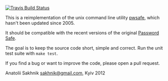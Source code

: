 [![Travis Build Status](https://travis-ci.org/sakhnik/gpwsafe.svg?branch=master)](https://travis-ci.org/sakhnik/github)

This is a reimplementation of the unix command line utility
[pwsafe](http://nsd.dyndns.org/pwsafe/), which hasn't been updated
since 2005.

It should be compatible with the recent versions of the original
[Password Safe](http://passwordsafe.sourceforge.net/).

The goal is to keep the source code short, simple and correct.
Run the unit test suite with `make test`.

If you find a bug or want to improve the code, please open a pull request.

Anatolii Sakhnik <sakhnik@gmail.com>,
Kyiv 2012
